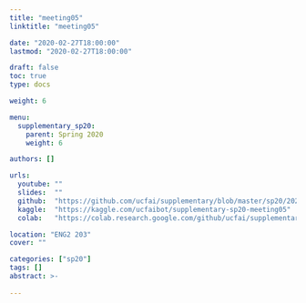 ```yaml
---
title: "meeting05"
linktitle: "meeting05"

date: "2020-02-27T18:00:00"
lastmod: "2020-02-27T18:00:00"

draft: false
toc: true
type: docs

weight: 6

menu:
  supplementary_sp20:
    parent: Spring 2020
    weight: 6

authors: []

urls:
  youtube: ""
  slides:  ""
  github:  "https://github.com/ucfai/supplementary/blob/master/sp20/2020-02-27-meeting05/2020-02-27-meeting05.ipynb"
  kaggle:  "https://kaggle.com/ucfaibot/supplementary-sp20-meeting05"
  colab:   "https://colab.research.google.com/github/ucfai/supplementary/blob/master/sp20/2020-02-27-meeting05/2020-02-27-meeting05.ipynb"

location: "ENG2 203"
cover: ""

categories: ["sp20"]
tags: []
abstract: >-
  
---
```

